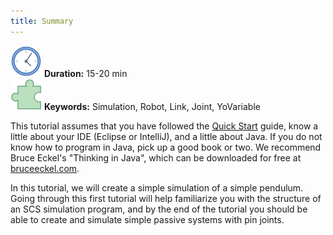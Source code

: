 ```yaml
---
title: Summary
---
```

 ![Duration](/img/clock-50.png) **Duration:** 15-20 min  
 ![Keywords](/img/concept-50.png) **Keywords:** Simulation, Robot, Link, Joint, YoVariable 

This tutorial assumes that you have followed the [Quick Start](https://ihmcroboticsdocs.github.io/ihmc-open-robotics-software/docs/quickstarthome.html) guide, know a little about your IDE (Eclipse or IntelliJ), and a little about Java. If you do not know how to program in Java, pick up a good book or two. We recommend Bruce Eckel's "Thinking in Java", which can be downloaded for free at [bruceeckel.com](http://www.mindview.net/Books/TIJ/).
 
In this tutorial, we will create a simple simulation of a simple pendulum. Going through this first tutorial will help familiarize you with the structure of an SCS simulation program, and by the end of the tutorial you should be able to create and simulate simple passive systems with pin joints.

 

